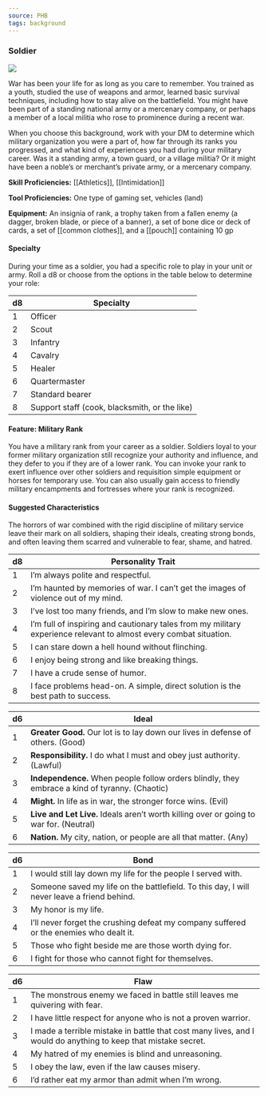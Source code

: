 ```yaml
---
source: PHB
tags: background
---
```

### Soldier

[![](https://www.dndbeyond.com/attachments/thumbnails/0/658/300/398/c4bg8.png)](https://www.dndbeyond.com/attachments/0/658/c4bg8.png)

War has been your life for as long as you care to remember. You trained as a youth, studied the use of weapons and armor, learned basic survival techniques, including how to stay alive on the battlefield. You might have been part of a standing national army or a mercenary company, or perhaps a member of a local militia who rose to prominence during a recent war.

When you choose this background, work with your DM to determine which military organization you were a part of, how far through its ranks you progressed, and what kind of experiences you had during your military career. Was it a standing army, a town guard, or a village militia? Or it might have been a noble’s or merchant’s private army, or a mercenary company.

**Skill Proficiencies:** [[Athletics]], [[Intimidation]]

**Tool Proficiencies:** One type of gaming set, vehicles (land)

**Equipment:** An insignia of rank, a trophy taken from a fallen enemy (a dagger, broken blade, or piece of a banner), a set of bone dice or deck of cards, a set of [[common clothes]], and a [[pouch]] containing 10 gp

#### Specialty

During your time as a soldier, you had a specific role to play in your unit or army. Roll a d8 or choose from the options in the table below to determine your role:

|d8|Specialty|
|---|---|
|1|Officer|
|2|Scout|
|3|Infantry|
|4|Cavalry|
|5|Healer|
|6|Quartermaster|
|7|Standard bearer|
|8|Support staff (cook, blacksmith, or the like)|

#### Feature: Military Rank

You have a military rank from your career as a soldier. Soldiers loyal to your former military organization still recognize your authority and influence, and they defer to you if they are of a lower rank. You can invoke your rank to exert influence over other soldiers and requisition simple equipment or horses for temporary use. You can also usually gain access to friendly military encampments and fortresses where your rank is recognized.

#### Suggested Characteristics

The horrors of war combined with the rigid discipline of military service leave their mark on all soldiers, shaping their ideals, creating strong bonds, and often leaving them scarred and vulnerable to fear, shame, and hatred.

|d8|Personality Trait|
|---|---|
|1|I’m always polite and respectful.|
|2|I’m haunted by memories of war. I can’t get the images of violence out of my mind.|
|3|I’ve lost too many friends, and I’m slow to make new ones.|
|4|I’m full of inspiring and cautionary tales from my military experience relevant to almost every combat situation.|
|5|I can stare down a hell hound without flinching.|
|6|I enjoy being strong and like breaking things.|
|7|I have a crude sense of humor.|
|8|I face problems head-on. A simple, direct solution is the best path to success.|

|d6|Ideal|
|---|---|
|1|**Greater Good.** Our lot is to lay down our lives in defense of others. (Good)|
|2|**Responsibility.** I do what I must and obey just authority. (Lawful)|
|3|**Independence.** When people follow orders blindly, they embrace a kind of tyranny. (Chaotic)|
|4|**Might.** In life as in war, the stronger force wins. (Evil)|
|5|**Live and Let Live.** Ideals aren’t worth killing over or going to war for. (Neutral)|
|6|**Nation.** My city, nation, or people are all that matter. (Any)|

|d6|Bond|
|---|---|
|1|I would still lay down my life for the people I served with.|
|2|Someone saved my life on the battlefield. To this day, I will never leave a friend behind.|
|3|My honor is my life.|
|4|I’ll never forget the crushing defeat my company suffered or the enemies who dealt it.|
|5|Those who fight beside me are those worth dying for.|
|6|I fight for those who cannot fight for themselves.|

|d6|Flaw|
|---|---|
|1|The monstrous enemy we faced in battle still leaves me quivering with fear.|
|2|I have little respect for anyone who is not a proven warrior.|
|3|I made a terrible mistake in battle that cost many lives, and I would do anything to keep that mistake secret.|
|4|My hatred of my enemies is blind and unreasoning.|
|5|I obey the law, even if the law causes misery.|
|6|I’d rather eat my armor than admit when I’m wrong.|